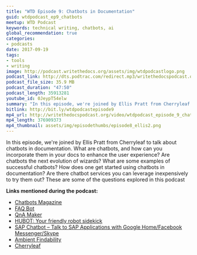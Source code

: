 ```yaml
---
title: "WTD Episode 9: Chatbots in Documentation"
guid: wtdpodcast_ep9_chatbots
meetup: WTD Podcast
keywords: technical writing, chatbots, ai
global_recommendation: true
categories:
- podcasts
date: 2017-09-19
tags:
- tools
- writing
image: http://podcast.writethedocs.org/assets/img/wtdpodcastlogo.png
podcast_link: http://dts.podtrac.com/redirect.mp3/writethedocspodcast.org/wtd_episode_9.mp3
podcast_file_size: 35.9 MB
podcast_duration: "47:50"
podcast_length: 35913281
youtube_id: 0JeypT54elw
summary: "In this episode, we're joined by Ellis Pratt from Cherryleaf to talk about chatbots in documentation. What are chatbots, and how can you incorporate them in your docs to enhance the user experience? Are chatbots the next evolution of wizards? What are some examples of successful chatbots? How does one get started using chatbots in documentation? Are there chatbot services you can leverage inexpensively to try them out? These are some of the questions explored in this podcast."
bitlink: http://bit.ly/wtdpodcastepisode9
mp4_url: http://writethedocspodcast.org/video/wtdpodcast_episode_9_chatbots.mp4
mp4_length: 376909373
mp4_thumbnail: assets/img/episodethumbs/episode8_ellis2.png
---
```


In this episode, we're joined by Ellis Pratt from Cherryleaf to talk about chatbots in documentation. What are chatbots, and how can you incorporate them in your docs to enhance the user experience? Are chatbots the next evolution of wizards? What are some examples of successful chatbots? How does one get started using chatbots in documentation? Are there chatbot services you can leverage inexpensively to try them out? These are some of the questions explored in this podcast


**Links mentioned during the podcast:**

* [Chatbots Magazine](https://chatbotsmagazine.com/)
* [FAQ Bot](https://faqbot.co/)
* [QnA Maker](https://qnamaker.ai/)
* [HUBOT: Your friendly robot sidekick](https://hubot.github.com/)
* [SAP Chatbot – Talk to SAP Applications with Google Home/Facebook Messenger/Skype](https://blogs.sap.com/2017/04/10/sap-tm-chatbot-talk-to-sap-tm-application-with-google-home/)
* [Ambient Findability](http://shop.oreilly.com/product/9780596007652.do)
* [Cherryleaf](https://www.cherryleaf.com/)
